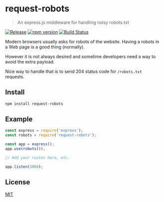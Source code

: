 # request-robots
> An express.js middleware for handling noisy robots.txt

[![Release][release-image]][release-url]
[![npm version][npm-image]][npm-url]
[![Build Status][travis-image]][travis-url]

Modern browsers usually asks for robots of the website. Having a robots in a Web page is a good thing (normally). 

However it is not always desired and sometime developers need a way to avoid the extra payload. 

Nice way to handle that is to send 204 status code for `/robots.txt` requests.

## Install

```sh
npm install request-robots
```

## Example

```javascript
const express = require('express');
const robots = require('request-robots');

const app = express();
app.use(robots());

// Add your routes here, etc.

app.listen(3000);
```

## License

[MIT](LICENSE)

[release-image]: https://img.shields.io/github/release/honzahommer/request-robots.svg
[release-url]: https://github.com/honzahommer/request-robots/releases/latest
[npm-image]: https://img.shields.io/npm/v/serve-robots.svg
[npm-url]: https://npmjs.org/package/serve-robots
[travis-image]: https://img.shields.io/travis/honzahommer/request-robots/master.svg
[travis-url]: https://travis-ci.org/honzahommer/request-robots
